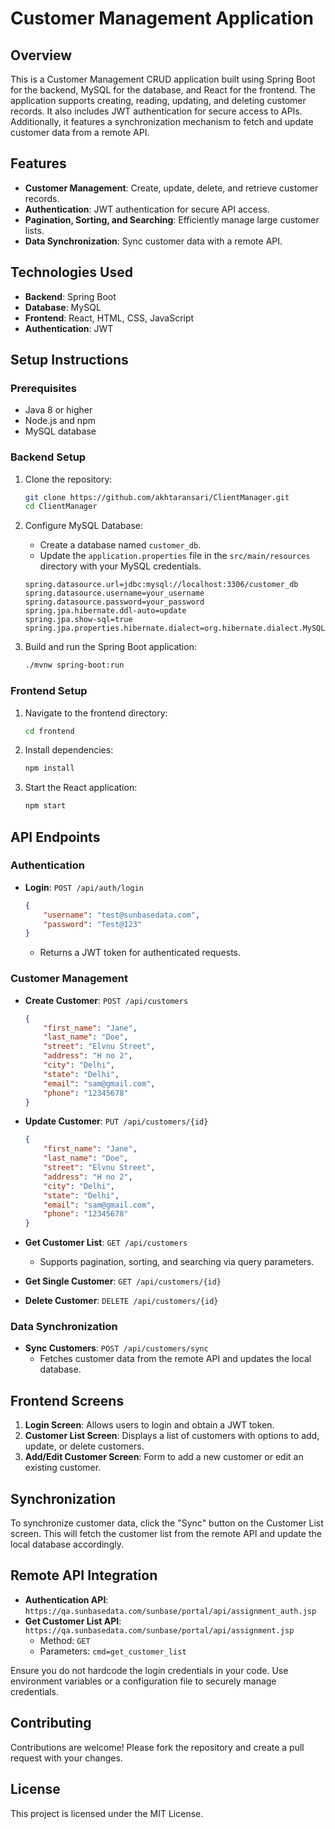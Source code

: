 # Customer Management Application

## Overview

This is a Customer Management CRUD application built using Spring Boot for the backend, MySQL for the database, and React for the frontend. The application supports creating, reading, updating, and deleting customer records. It also includes JWT authentication for secure access to APIs. Additionally, it features a synchronization mechanism to fetch and update customer data from a remote API.

## Features

- **Customer Management**: Create, update, delete, and retrieve customer records.
- **Authentication**: JWT authentication for secure API access.
- **Pagination, Sorting, and Searching**: Efficiently manage large customer lists.
- **Data Synchronization**: Sync customer data with a remote API.

## Technologies Used

- **Backend**: Spring Boot
- **Database**: MySQL
- **Frontend**: React, HTML, CSS, JavaScript
- **Authentication**: JWT

## Setup Instructions

### Prerequisites

- Java 8 or higher
- Node.js and npm
- MySQL database

### Backend Setup

1. Clone the repository:
    ```bash
    git clone https://github.com/akhtaransari/ClientManager.git
    cd ClientManager
    ```

2. Configure MySQL Database:
    - Create a database named `customer_db`.
    - Update the `application.properties` file in the `src/main/resources` directory with your MySQL credentials.

    ```properties
    spring.datasource.url=jdbc:mysql://localhost:3306/customer_db
    spring.datasource.username=your_username
    spring.datasource.password=your_password
    spring.jpa.hibernate.ddl-auto=update
    spring.jpa.show-sql=true
    spring.jpa.properties.hibernate.dialect=org.hibernate.dialect.MySQL5Dialect
    ```

3. Build and run the Spring Boot application:
    ```bash
    ./mvnw spring-boot:run
    ```

### Frontend Setup

1. Navigate to the frontend directory:
    ```bash
    cd frontend
    ```

2. Install dependencies:
    ```bash
    npm install
    ```

3. Start the React application:
    ```bash
    npm start
    ```

## API Endpoints

### Authentication

- **Login**: `POST /api/auth/login`
    ```json
    {
        "username": "test@sunbasedata.com",
        "password": "Test@123"
    }
    ```
    - Returns a JWT token for authenticated requests.

### Customer Management

- **Create Customer**: `POST /api/customers`
    ```json
    {
        "first_name": "Jane",
        "last_name": "Doe",
        "street": "Elvnu Street",
        "address": "H no 2",
        "city": "Delhi",
        "state": "Delhi",
        "email": "sam@gmail.com",
        "phone": "12345678"
    }
    ```

- **Update Customer**: `PUT /api/customers/{id}`
    ```json
    {
        "first_name": "Jane",
        "last_name": "Doe",
        "street": "Elvnu Street",
        "address": "H no 2",
        "city": "Delhi",
        "state": "Delhi",
        "email": "sam@gmail.com",
        "phone": "12345678"
    }
    ```

- **Get Customer List**: `GET /api/customers`
    - Supports pagination, sorting, and searching via query parameters.

- **Get Single Customer**: `GET /api/customers/{id}`

- **Delete Customer**: `DELETE /api/customers/{id}`

### Data Synchronization

- **Sync Customers**: `POST /api/customers/sync`
    - Fetches customer data from the remote API and updates the local database.

## Frontend Screens

1. **Login Screen**: Allows users to login and obtain a JWT token.
2. **Customer List Screen**: Displays a list of customers with options to add, update, or delete customers.
3. **Add/Edit Customer Screen**: Form to add a new customer or edit an existing customer.

## Synchronization

To synchronize customer data, click the "Sync" button on the Customer List screen. This will fetch the customer list from the remote API and update the local database accordingly.

## Remote API Integration

- **Authentication API**: `https://qa.sunbasedata.com/sunbase/portal/api/assignment_auth.jsp`
- **Get Customer List API**: `https://qa.sunbasedata.com/sunbase/portal/api/assignment.jsp`
    - Method: `GET`
    - Parameters: `cmd=get_customer_list`

Ensure you do not hardcode the login credentials in your code. Use environment variables or a configuration file to securely manage credentials.

## Contributing

Contributions are welcome! Please fork the repository and create a pull request with your changes.

## License

This project is licensed under the MIT License.
